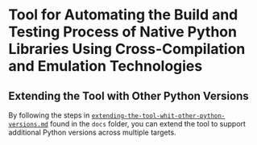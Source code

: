 # Tool for Automating the Build and Testing Process of Native Python Libraries Using Cross-Compilation and Emulation Technologies

## Extending the Tool with Other Python Versions

By following the steps in [`extending-the-tool-whit-other-python-versions.md`](docs/extending-the-tool-whit-other-python-versions.md) found in the `docs` folder, you can extend the tool to support additional Python versions across multiple targets.